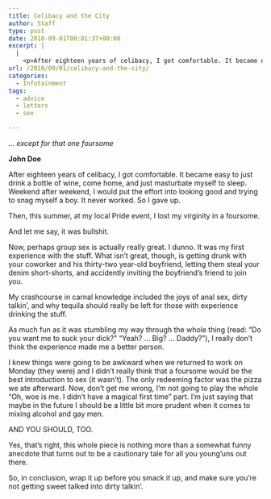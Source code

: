 ```yaml
---
title: Celibacy and the City
author: Staff
type: post
date: 2010-09-01T00:01:37+00:00
excerpt: |
  |
    <p>After eighteen years of celibacy, I got comfortable. It became easy to just drink a bottle of wine, come home, and just masturbate myself to sleep. Weekend after weekend, I would put the effort into looking good and trying to snag myself a boy. It never worked. So I gave up.</p>
url: /2010/09/01/celibacy-and-the-city/
categories:
  - Infotainment
tags:
  - advice
  - letters
  - sex

---
```

_&#8230; except for that one foursome_

**John Doe**

After eighteen years of celibacy, I got comfortable. It became easy to just drink a bottle of wine, come home, and just masturbate myself to sleep. Weekend after weekend, I would put the effort into looking good and trying to snag myself a boy. It never worked. So I gave up.

Then, this summer, at my local Pride event, I lost my virginity in a foursome.

And let me say, it was bullshit.

Now, perhaps group sex is actually really great. I dunno. It was my first experience with the stuff. What isn&#8217;t great, though, is getting drunk with your coworker and his thirty-two year-old boyfriend, letting them steal your denim short-shorts, and accidently inviting the boyfriend&#8217;s friend to join you.

My crashcourse in carnal knowledge included the joys of anal sex, dirty talkin&#8217;, and why tequila should really be left for those with experience drinking the stuff.

As much fun as it was stumbling my way through the whole thing (read: &#8220;Do you want me to suck your dick?&#8221; &#8220;Yeah? &#8230; Big? &#8230; Daddy?&#8221;), I really don&#8217;t think the experience made me a better person.

I knew things were going to be awkward when we returned to work on Monday (they were) and I didn&#8217;t really think that a foursome would be the best introduction to sex (it wasn&#8217;t). The only redeeming factor was the pizza we ate afterward. Now, don&#8217;t get me wrong, I&#8217;m not going to play the whole &#8220;Oh, woe is me. I didn&#8217;t have a magical first time&#8221; part. I&#8217;m just saying that maybe in the future I should be a little bit more prudent when it comes to mixing alcohol and gay men.

AND YOU SHOULD, TOO.

Yes, that&#8217;s right, this whole piece is nothing more than a somewhat funny anecdote that turns out to be a cautionary tale for all you young&#8217;uns out there.

So, in conclusion, wrap it up before you smack it up, and make sure you&#8217;re not getting sweet talked into dirty talkin&#8217;.